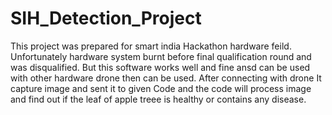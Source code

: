 # SIH_Detection_Project
This project was prepared for smart india Hackathon hardware feild. Unfortunately hardware system burnt before final qualification round and was disqualified. But this software works well and fine ansd can be used with other hardware drone then can be used.
After connecting with drone It capture image and sent it to given Code and the code will process image and find out if the leaf of apple treee is healthy or contains any disease.
